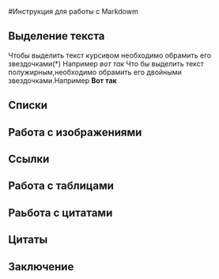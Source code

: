 #Инструкция для работы с Markdowm

## Выделение текста

Чтобы выделить текст курсивом необходимо обрамить его звездочками(*) Например
*вот так*
Что бы выделить текст полужирным,необходимо обрамить его двойными звездочками.Например **Вот так** 
## Списки

## Работа с изображениями

## Ссылки

## Работа с таблицами

## Раьбота с цитатами

## Цитаты

## Заключение